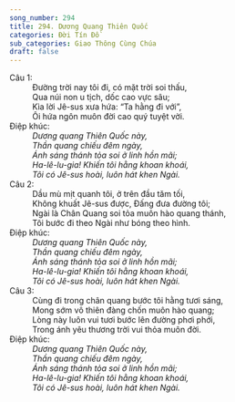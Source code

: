 ```yaml
---
song_number: 294
title: 294. Dương Quang Thiên Quốc
categories: Đời Tín Đồ
sub_categories: Giao Thông Cùng Chúa
draft: false
---
```

<dl><dt>Câu 1:</dt><dd data-verse="1">Đường trời nay tôi đi, có mặt trời soi thấu, <br/>Qua núi non u tịch, dốc cao vực sâu; <br/>Kìa lời Jê-sus xưa hứa: “Ta hằng đi với”, <br/>Ôi hứa ngôn muôn đời cao quý tuyệt vời. </dd><dt>Điệp khúc:</dt><dd data-chorus="1"><em>Dương quang Thiên Quốc này, <br/>Thần quang chiếu đêm ngày, <br/>Ánh sáng thánh tỏa soi ở linh hồn mãi; <br/>Ha-lê-lu-gia! Khiến tôi hằng khoan khoái, <br/>Tôi có Jê-sus hoài, luôn hát khen Ngài. </em></dd><dt>Câu 2:</dt><dd data-verse="2">Dầu mù mịt quanh tôi, ở trên đầu tăm tối, <br/>Không khuất Jê-sus được, Đấng đưa đường tôi; <br/>Ngài là Chân Quang soi tỏa muôn hào quang thánh, <br/>Tôi bước đi theo Ngài như bóng theo hình. </dd><dt>Điệp khúc:</dt><dd data-chorus="1"><em>Dương quang Thiên Quốc này, <br/>Thần quang chiếu đêm ngày, <br/>Ánh sáng thánh tỏa soi ở linh hồn mãi; <br/>Ha-lê-lu-gia! Khiến tôi hằng khoan khoái, <br/>Tôi có Jê-sus hoài, luôn hát khen Ngài. </em></dd><dt>Câu 3:</dt><dd data-verse="3">Cùng đi trong chân quang bước tôi hằng tươi sáng, <br/>Mong sớm vô thiên đàng chốn muôn hào quang; <br/>Lòng này luôn vui tươi bước lên đường phơi phới, <br/>Trong ánh yêu thương trời vui thỏa muôn đời. </dd><dt>Điệp khúc:</dt><dd data-chorus="1"><em>Dương quang Thiên Quốc này, <br/>Thần quang chiếu đêm ngày, <br/>Ánh sáng thánh tỏa soi ở linh hồn mãi; <br/>Ha-lê-lu-gia! Khiến tôi hằng khoan khoái, <br/>Tôi có Jê-sus hoài, luôn hát khen Ngài. </em></dd></dl>